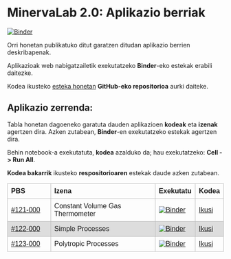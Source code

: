 # MinervaLab 2.0: Aplikazio berriak

[![Binder](https://mybinder.org/badge_logo.svg)](https://mybinder.org/v2/gh/Ikergym/MinervaLab/AplikazioBerriak)

Orri honetan publikatuko ditut garatzen ditudan aplikazio berrien deskribapenak.

Aplikazioak web nabigatzailetik exekutatzeko **Binder**-eko estekak erabili daitezke.

Kodea ikusteko [esteka honetan](https://github.com/Ikergym/MinervaLab/tree/AplikazioBerriak/apps/ideal_gas) **GitHub-eko repositorioa**  aurki daiteke.
<br/>

## Aplikazio zerrenda:

Tabla honetan dagoeneko garatuta dauden aplikazioen **kodeak** eta **izenak** agertzen dira. Azken zutabean, **Binder**-en exekutatzeko estekak agertzen dira.

Behin notebook-a exekutatuta, **kodea** azalduko da; hau exekutatzeko: **Cell -> Run All**.

**Kodea bakarrik** ikusteko **respositorioaren** estekak daude azken zutabean.


<style>
table {
  font-family: arial, sans-serif;
  border-collapse: collapse;
  width: 100%;
}

td, th {
  border: 1px solid #bbbbbb;
  text-align: left;
  padding: 8px;
}

tr:nth-child(even) {
  background-color: #dddddd;
}
</style>
<table >
    <thead>
        <tr>
            <th>PBS </th>
            <th>Izena</th>
            <th>Exekutatu</th>
            <th>Kodea</th>
        </tr>
    </thead>
    <tbody>
        <tr>
            <td width="20%"><a href="%23121-000%20Constant%20Volume%20Gas%20Thermometer.html">#121-000</a></td>
            <td>Constant Volume Gas Thermometer </td>
            <td><a class="reference external" href="https://mybinder.org/v2/gh/Ikergym/MinervaLab/AplikazioBerriak?filepath=apps%2Fideal_gas%2FConstant%20Volume%20Gas%20Thermometer.ipynb"><img alt="Binder" src="https://mybinder.org/badge_logo.svg"></a></td>
            <td><a class="reference external" href=https://github.com/Ikergym/MinervaLab/blob/AplikazioBerriak/apps/ideal_gas/Constant%20Volume%20Gas%20Thermometer.ipynb>Ikusi</td>
        </tr>
        <tr>
            <td><a href="%23122-000%20Simple%20Processes.html">#122-000</a></td>
            <td>Simple Processes</td>
            <td><a class="reference external" href="https://mybinder.org/v2/gh/Ikergym/MinervaLab/AplikazioBerriak?filepath=apps%2Fideal_gas%2FSimple%20Processes.ipynb"><img alt="Binder" src="https://mybinder.org/badge_logo.svg"></a></td>
            <td><a class="reference external" href=https://github.com/Ikergym/MinervaLab/blob/AplikazioBerriak/apps/ideal_gas/Simple%20Processes.ipynb>Ikusi</td>
        </tr>
        <tr>
            <td><a href="%23123-000%20Polytropic%20Processes.html">#123-000</a></td>
            <td>Polytropic Processes</td>
            <td><a class="reference external" href="https://mybinder.org/v2/gh/Ikergym/MinervaLab/AplikazioBerriak?filepath=apps%2Fideal_gas%2FPolytropic%20Processes.ipynb"><img alt="Binder" src="https://mybinder.org/badge_logo.svg"></a></td>
            <td><a class="reference external" href=https://github.com/Ikergym/MinervaLab/blob/AplikazioBerriak/apps/ideal_gas/Polytropic%20Processes.ipynb>Ikusi</td>
        </tr>
    </tbody>
</table>

<br/>
